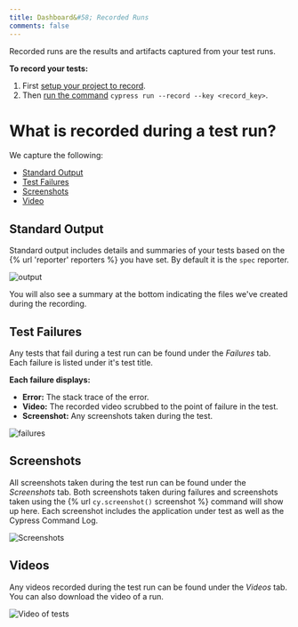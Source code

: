 ```yaml
---
title: Dashboard&#58; Recorded Runs
comments: false
---
```


Recorded runs are the results and artifacts captured from your test runs.

**To record your tests:**

1. First [setup your project to record](https://on.cypress.io/recording-project-runs).
2. Then [run the command](https://on.cypress.io/how-do-i-record-runs) `cypress run --record --key <record_key>`.

# What is recorded during a test run?

We capture the following:

- [Standard Output](#Standard-Output)
- [Test Failures](#Test-Failures)
- [Screenshots](#Screenshots)
- [Video](#Video)

## Standard Output

Standard output includes details and summaries of your tests based on the {% url 'reporter' reporters %} you have set. By default it is the `spec` reporter.

![output](https://cloud.githubusercontent.com/assets/1271364/22707798/f5e5608e-ed41-11e6-8832-d66e5a68094b.png)

You will also see a summary at the bottom indicating the files we've created during the recording.

## Test Failures

Any tests that fail during a test run can be found under the *Failures* tab. Each failure is listed under it's test title.

**Each failure displays:**

- **Error:** The stack trace of the error.
- **Video:** The recorded video scrubbed to the point of failure in the test.
- **Screenshot:** Any screenshots taken during the test.

![failures](https://cloud.githubusercontent.com/assets/1271364/22707770/dce3664e-ed41-11e6-84de-03acdc499daa.png)

## Screenshots

All screenshots taken during the test run can be found under the *Screenshots* tab. Both screenshots taken during failures and screenshots taken using the {% url `cy.screenshot()` screenshot %} command will show up here. Each screenshot includes the application under test as well as the Cypress Command Log.

![Screenshots](https://cloud.githubusercontent.com/assets/1271364/22707241/28bf50de-ed40-11e6-93a1-4e09c2767605.png)

## Videos

Any videos recorded during the test run can be found under the *Videos* tab. You can also download the video of a run.

![Video of tests](https://cloud.githubusercontent.com/assets/1271364/22706030/c3a442f8-ed3b-11e6-812e-a12980057e39.png)
